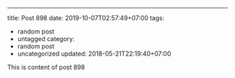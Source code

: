 ---
title: Post 898
date: 2019-10-07T02:57:49+07:00
tags:
  - random post
  - untagged
category:
  - random post
  - uncategorized
updated: 2018-05-21T22:19:40+07:00

This is content of post 898